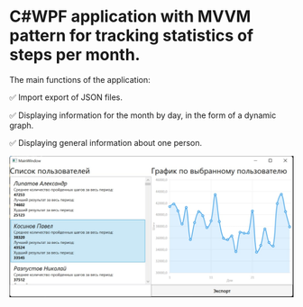 C#WPF application with MVVM pattern for tracking statistics of steps per month.
===========
The main functions of the application:

:white_check_mark: Import export of JSON files.  

:white_check_mark: Displaying information for the month by day, in the form of a dynamic graph. 

:white_check_mark: Displaying general information about one person.

![Img alt](https://github.com/3voMorphey/img/blob/main/photo_2022-11-20_14-44-39.jpg)
